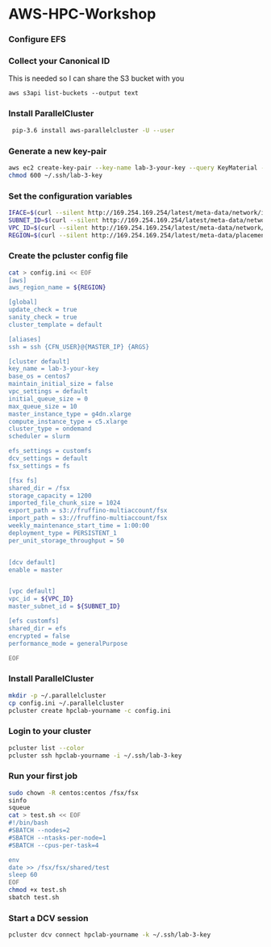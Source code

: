 # AWS-HPC-Workshop


### Configure EFS

### Collect your Canonical ID
This is needed so I can share the S3 bucket with you

`aws s3api list-buckets --output text`

### Install ParallelCluster
```bash
 pip-3.6 install aws-parallelcluster -U --user
``` 
 
### Generate a new key-pair
```bash
aws ec2 create-key-pair --key-name lab-3-your-key --query KeyMaterial --output text >> ~/.ssh/lab-3-key
chmod 600 ~/.ssh/lab-3-key
```

### Set the configuration variables

```bash
IFACE=$(curl --silent http://169.254.169.254/latest/meta-data/network/interfaces/macs/)
SUBNET_ID=$(curl --silent http://169.254.169.254/latest/meta-data/network/interfaces/macs/${IFACE}/subnet-id)
VPC_ID=$(curl --silent http://169.254.169.254/latest/meta-data/network/interfaces/macs/${IFACE}/vpc-id)
REGION=$(curl --silent http://169.254.169.254/latest/meta-data/placement/availability-zone | sed 's/[a-z]$//')

```

### Create the pcluster config file
```bash
cat > config.ini << EOF
[aws]
aws_region_name = ${REGION}

[global]
update_check = true
sanity_check = true
cluster_template = default

[aliases]
ssh = ssh {CFN_USER}@{MASTER_IP} {ARGS}

[cluster default]
key_name = lab-3-your-key
base_os = centos7
maintain_initial_size = false
vpc_settings = default
initial_queue_size = 0
max_queue_size = 10
master_instance_type = g4dn.xlarge
compute_instance_type = c5.xlarge
cluster_type = ondemand
scheduler = slurm

efs_settings = customfs
dcv_settings = default
fsx_settings = fs

[fsx fs]
shared_dir = /fsx
storage_capacity = 1200
imported_file_chunk_size = 1024
export_path = s3://fruffino-multiaccount/fsx
import_path = s3://fruffino-multiaccount/fsx
weekly_maintenance_start_time = 1:00:00
deployment_type = PERSISTENT_1
per_unit_storage_throughput = 50


[dcv default]
enable = master


[vpc default]
vpc_id = ${VPC_ID}
master_subnet_id = ${SUBNET_ID}

[efs customfs]
shared_dir = efs
encrypted = false
performance_mode = generalPurpose

EOF
```

### Install ParallelCluster                                                                                                               

```bash
mkdir -p ~/.parallelcluster
cp config.ini ~/.parallelcluster
pcluster create hpclab-yourname -c config.ini
```

### Login to your cluster
```bash
pcluster list --color
pcluster ssh hpclab-yourname -i ~/.ssh/lab-3-key
```

### Run your first job
```bash
sudo chown -R centos:centos /fsx/fsx
sinfo
squeue
cat > test.sh << EOF
#!/bin/bash
#SBATCH --nodes=2
#SBATCH --ntasks-per-node=1
#SBATCH --cpus-per-task=4

env
date >> /fsx/fsx/shared/test
sleep 60
EOF
chmod +x test.sh
sbatch test.sh

```

### Start a DCV session
```bash
pcluster dcv connect hpclab-yourname -k ~/.ssh/lab-3-key
```